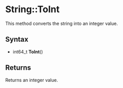 # String::ToInt

This method converts the string into an integer value.

## Syntax

- int64_t **ToInt**()

## Returns

Returns an integer value.
